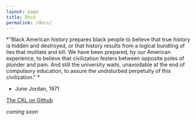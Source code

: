 ```yaml
---
layout: page
title: Docs
permalink: /docs/
---
```


*"Black American history prepares black people to believe that true history is hidden and destroyed, or that history results from a logical bundling of lies that mutilate and kill. We have been prepared, by our American experience, to believe that civilization festers between opposite poles of plunder and pain. And still the university waits, unavoidable  at the end of compulsory education, to assure the undisturbed perpetuity of this civilization." *

- June Jordan, 1971


[The CKL on Github](https://github.com/lxcprojects/ckldocs)



*coming soon*